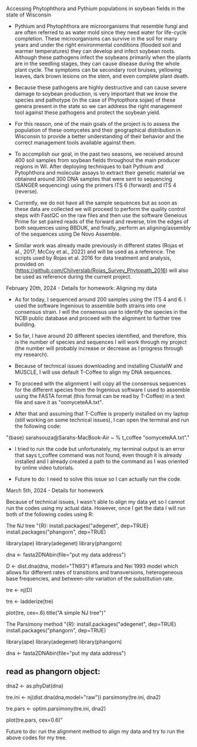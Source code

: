 Accessing Phytophthora and Pythium populations in soybean fields in the state of Wisconsin

* Pythium and Phytophthora are microorganisms that resemble fungi and are often referred to as water mold since they need water for life-cycle completion. These microorganisms can survive in the soil for many years and under the right environmental conditions (flooded soil and warmer temperatures) they can develop and infect soybean roots. Although these pathogens infect the soybeans primarily when the plants are in the seedling stages, they can cause disease during the whole plant cycle. The symptoms can be secondary root bruises, yellowing leaves, dark brown lesions on the stem, and even complete plant death. 

* Because these pathogens are highly destructive and can cause severe damage to soybean production, is very important that we know the species and pathotype (in the case of Phytopthora sojae) of these genera present in the state so we can address the right management tool against these pathogens and protect the soybean yield. 

* For this reason, one of the main goals of the project is to assess the population of these oomycetes and their geographical distribution in Wisconsin to provide a better understanding of their behavior and the correct management tools available against them. 

* To accomplish our goal, in the past two seasons, we received around 400 soil samples from soybean fields throughout the main producer regions in WI. After deploying techniques to bait Pythium and Pytophthora and molecular assays to extract their genetic material we obtained around 300 DNA samples that were sent to sequencing (SANGER sequencing) using the primers ITS 6 (forward) and ITS 4 (reverse). 

 
* Currently, we do not have all the sample sequences but as soon as these data are collected we will proceed to perform the quality control steps with FastQC on the raw files and then use the software Geneious Prime for set paired reads of the forward and reverse, trim the edges of both sequences using BBDUK, and finally, perform an aligning/assembly of the sequences using De Novo Assemble. 

* Similar work was already made previously in different states (Rojas et al., 2017; McCoy et al., 2022) and will be used as a reference. The scripts used by Rojas et al. 2016 for data treatment and analysis, provided on (https://github.com/Chilverslab/Rojas_Survey_Phytopath_2016) will also be used as reference during the current project.



February 20th, 2024 - Details for homework: Aligning my data 


* As for today, I sequenced around 200 samples using the ITS 4 and 6. I used the software Ingenious to assemble both strains into one consensus strain. I will the consensus use to identify the species in the NCBI public database and proceed with the alignment to further tree building. 

* So far, I have around 20 different species identified, and therefore, this is the number of species and sequences I will work through my project (the number will probably increase or decrease as I progress through my research). 
 
* Because of technical issues downloading and installing ClustalW and MUSCLE, I will use default T-Coffee to align my DNA sequences. 

* To proceed with the alignment I will copy all the consensus sequences for the different species from the Ingenious software I used to assemble using the FASTA format (this format can be read by T-Coffee) in a text file and save it as "oomyceteAA.txt". 

* After that and assuming that T-Coffee is properly installed on my laptop (still working on some technical issues), I can open the terminal and run the following code: 


"(base) sarahsouza@Sarahs-MacBook-Air ~ % t_coffee "oomyceteAA.txt"."


* I tried to run the code but unfortunately, my terminal output is an error that says t_coffee command was not found, even though it is already installed and I already created a path to the command as I was oriented by online video tutorials. 

* Future to do: I need to solve this issue so I can actually run the code. 


March 5th, 2024 - Details for homework

Because of technical issues, I wasn't able to align my data yet so I cannot run the codes using my actual data. However, once I get the data I will run both of the following codes using R:

The NJ tree
"{R}: 
install.packages("adegenet", dep=TRUE)
install.packages("phangorn", dep=TRUE)

library(ape)
library(adegenet)
library(phangorn)

dna <- fasta2DNAbin(file="put my data address")

D <- dist.dna(dna, model="TN93") #Tamura and Nei 1993 model which allows for different rates of transitions and transversions, heterogeneous base frequencies, and between-site variation of the substitution rate.

tre <- nj(D)

tre <- ladderize(tre)

plot(tre, cex=.6)
title("A simple NJ tree")"


The Parsimony method
"{R}: 
install.packages("adegenet", dep=TRUE)
install.packages("phangorn", dep=TRUE)

library(ape)
library(adegenet)
library(phangorn)

dna <- fasta2DNAbin(file="put my data address")

## read as phangorn object:
dna2 <- as.phyDat(dna)

tre.ini <- nj(dist.dna(dna,model="raw"))
parsimony(tre.ini, dna2)

tre.pars <- optim.parsimony(tre.ini, dna2)

plot(tre.pars, cex=0.6)"

Future to do: run the alignment method to align my data and try to run the above codes for my tree. 